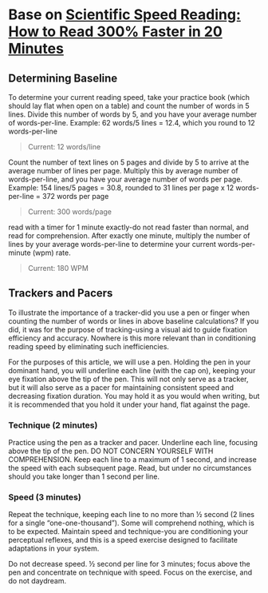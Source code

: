 # Base on [Scientific Speed Reading: How to Read 300% Faster in 20 Minutes](https://medium.com/@timferriss/scientific-speed-reading-how-to-read-300-faster-in-20-minutes-55f36e4c2cbd)

## Determining Baseline

To determine your current reading speed, take your practice book (which should lay flat when open on a table) and count the number of words in 5 lines. Divide this number of words by 5, and you have your average number of words-per-line.
Example: 62 words/5 lines = 12.4, which you round to 12 words-per-line

> Current: 12 words/line

Count the number of text lines on 5 pages and divide by 5 to arrive at the average number of lines per page. Multiply this by average number of words-per-line, and you have your average number of words per page.
Example: 154 lines/5 pages = 30.8, rounded to 31 lines per page x 12 words-per-line = 372 words per page

> Current: 300 words/page

read with a timer for 1 minute exactly-do not read faster than normal, and read for comprehension. After exactly one minute, multiply the number of lines by your average words-per-line to determine your current words-per-minute (wpm) rate.

> Current: 180 WPM

## Trackers and Pacers

To illustrate the importance of a tracker-did you use a pen or finger when counting the number of words or lines in above baseline calculations?
If you did, it was for the purpose of tracking-using a visual aid to guide fixation efficiency and accuracy. Nowhere is this more relevant than in conditioning reading speed by eliminating such inefficiencies.

For the purposes of this article, we will use a pen. Holding the pen in your dominant hand, you will underline each line (with the cap on), keeping your eye fixation above the tip of the pen. This will not only serve as a tracker, but it will also serve as a pacer for maintaining consistent speed and decreasing fixation duration. You may hold it as you would when writing, but it is recommended that you hold it under your hand, flat against the page.

### Technique (2 minutes)

Practice using the pen as a tracker and pacer. Underline each line, focusing above the tip of the pen. DO NOT CONCERN YOURSELF WITH COMPREHENSION. Keep each line to a maximum of 1 second, and increase the speed with each subsequent page. Read, but under no circumstances should you take longer than 1 second per line.

### Speed (3 minutes)

Repeat the technique, keeping each line to no more than ½ second (2 lines for a single “one-one-thousand”). Some will comprehend nothing, which is to be expected. Maintain speed and technique-you are conditioning your perceptual reflexes, and this is a speed exercise designed to facilitate adaptations in your system.

Do not decrease speed. ½ second per line for 3 minutes; focus above the pen and concentrate on technique with speed. Focus on the exercise, and do not daydream.
